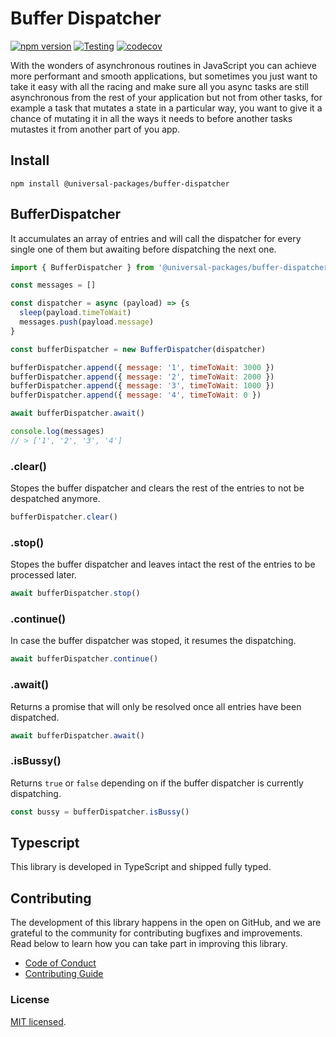 # Buffer Dispatcher

[![npm version](https://badge.fury.io/js/@universal-packages%2Fbuffer-dispatcher.svg)](https://www.npmjs.com/package/@universal-packages/buffer-dispatcher)
[![Testing](https://github.com/universal-packages/universal-buffer-dispatcher/actions/workflows/testing.yml/badge.svg)](https://github.com/universal-packages/universal-buffer-dispatcher/actions/workflows/testing.yml)
[![codecov](https://codecov.io/gh/universal-packages/universal-buffer-dispatcher/branch/main/graph/badge.svg?token=CXPJSN8IGL)](https://codecov.io/gh/universal-packages/universal-buffer-dispatcher)

With the wonders of asynchronous routines in JavaScript you can achieve more performant and smooth applications, but sometimes you just want to take it easy with all the racing and make sure all you async tasks are still asynchronous from the rest of your application but not from other tasks, for example a task that mutates a state in a particular way, you want to give it a chance of mutating it in all the ways it needs to before another tasks mutastes it from another part of you app.

## Install

```shell
npm install @universal-packages/buffer-dispatcher
```

## BufferDispatcher

It accumulates an array of entries and will call the dispatcher for every single one of them but awaiting before dispatching the next one.

```js
import { BufferDispatcher } from '@universal-packages/buffer-dispatcher'

const messages = []

const dispatcher = async (payload) => {s
  sleep(payload.timeToWait)
  messages.push(payload.message)
}

const bufferDispatcher = new BufferDispatcher(dispatcher)

bufferDispatcher.append({ message: '1', timeToWait: 3000 })
bufferDispatcher.append({ message: '2', timeToWait: 2000 })
bufferDispatcher.append({ message: '3', timeToWait: 1000 })
bufferDispatcher.append({ message: '4', timeToWait: 0 })

await bufferDispatcher.await()

console.log(messages)
// > ['1', '2', '3', '4']
```

### .clear()

Stopes the buffer dispatcher and clears the rest of the entries to not be despatched anymore.

```js
bufferDispatcher.clear()
```

### .stop()

Stopes the buffer dispatcher and leaves intact the rest of the entries to be processed later.

```js
await bufferDispatcher.stop()
```

### .continue()

In case the buffer dispatcher was stoped, it resumes the dispatching.

```js
await bufferDispatcher.continue()
```

### .await()

Returns a promise that will only be resolved once all entries have been dispatched.

```js
await bufferDispatcher.await()
```

### .isBussy()

Returns `true` or `false` depending on if the buffer dispatcher is currently dispatching.

```js
const bussy = bufferDispatcher.isBussy()
```

## Typescript

This library is developed in TypeScript and shipped fully typed.

## Contributing

The development of this library happens in the open on GitHub, and we are grateful to the community for contributing bugfixes and improvements. Read below to learn how you can take part in improving this library.

- [Code of Conduct](./CODE_OF_CONDUCT.md)
- [Contributing Guide](./CONTRIBUTING.md)

### License

[MIT licensed](./LICENSE).
